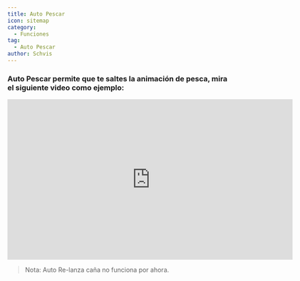 ```yaml
---
title: Auto Pescar
icon: sitemap
category:
  - Funciones
tag:
  - Auto Pescar
author: Schvis
---
```


### Auto Pescar permite que te saltes la animación de pesca, mira el siguiente video como ejemplo:

<iframe width="640" height="360" src="https://www.youtube.com/embed/K_l4Tg-81iQ?list=PL5eI1Tb64p56g27qfYk7VuFTz4FK6YrKa" title="Korepi - Auto Fish" frameborder="0" allow="accelerometer; autoplay; clipboard-write; encrypted-media; gyroscope; picture-in-picture; web-share" allowfullscreen></iframe>

> Nota: Auto Re-lanza caña no funciona por ahora.
